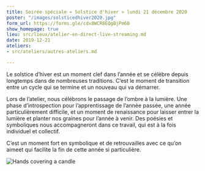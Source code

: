```yaml
---
title: Soirée spéciale « Solstice d'hiver » lundi 21 décembre 2020
poster: "/images/solsticedhiver2020.jpg"
form_url: https://forms.gle/cdx8WCR8EQgBjPm68
show_homepage: true
lieu: src/lieux/atelier-en-direct-live-streaming.md
date: 2019-12-21
ateliers:
- src/ateliers/autres-ateliers.md

---
```

Le solstice d’hiver est un moment clef dans l’année et se célèbre depuis longtemps dans de nombreuses traditions. C’est le moment de transition entre un cycle qui se termine et un nouveau qui va démarrer.

Lors de l’atelier, nous célébrons le passage de l’ombre à la lumière. Une phase d’introspection pour l’apprentissage de l’année passée, une année particulièrement difficile, et un moment de renaissance pour laisser entrer la lumière et planter nos graines pour l’année à venir. Des poésies et symboliques nous accompagneront dans ce travail, qui est à la fois individuel et collectif.

C’est un moment fort en symbolique et de retrouvailles avec ce qu’on aimeet qui facilite la fin de cette année si particulière. 

![Hands covering a candle](/images/illustrations/hands-covering-a-candle-janwardenbach.jpg)